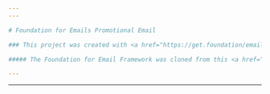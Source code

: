 ```yaml
---
---

# Foundation for Emails Promotional Email

### This project was created with <a href="https://get.foundation/emails.html">Foundation for Emails 2</a>

##### The Foundation for Email Framework was cloned from this <a href="https://github.com/foundation/foundation-emails">repo</a>.

---
```

---
